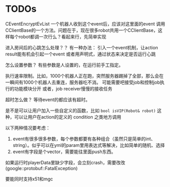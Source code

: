 # TODOs
CEventEncryptEvList 一个机器人收到这个event后，应该对这里面的event 调用CClientBase的一个方法。问题在于，现在很多robot共用一个CClientBase，这样每个robot都调一次行么？看起来行，先简单实现

进入房间后的心跳怎么处理？？
有一种办法：
引入一个event机制，让action result能有机会引起一个event
或者用声明式，通过状态来决定是否运行心跳


怎么设置参数？
有些参数是人设置的，在运行前手工指定。

执行速率限制。比如，1000个机器人正在跑，突然服务器踢掉了全部，那么会在一瞬间有1000个机器人去重连，服务器吃不消。
可能需要吧接受job和控制job执行的功能模块分开
或者，job receiver慢慢的接收任务

超时怎么做？
等待event的都应该有超时。

是不是可以让用户加入一些自定义的函数，比如 `bool isVIP(Robot& robot)` 这种，可以让用户在action的定义的 condition 之类地方调用

以下两种情况要考虑：
1. event有很多很多参数，每个参数都要有各种组合（虽然只是简单的int、string）。似乎可以在yml的param里用表达式等解决，比如简单的随机、选择
2. event有字段是个vector，需要能往里面push东西。

如果运行时playerData里缺少字段，会立刻crash，需要改改 (google::protobuf::FatalException)

要能同时支持x51和mgc